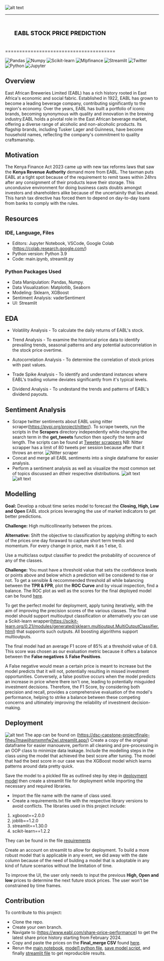 ![alt text](eabl.png)

--------------------------------------

## <div style="padding: 20px;color:white;margin:10;font-size:90%;text-align:left;display:fill;border-radius:10px;overflow:hidden;background-image: url(https://w0.peakpx.com/wallpaper/957/661/HD-wallpaper-white-marble-white-stone-texture-marble-stone-background-white-stone.jpg)"><b><span style='color:black'> EABL STOCK PRICE PREDICTION</span></b> </div>

=======================================

![Pandas](https://img.shields.io/badge/pandas-150458?logo=pandas&logoColor=fff&style=for-the-badge)
![Numpy](https://img.shields.io/badge/NumPy-013243?logo=numpy&logoColor=fff&style=for-the-badge)
![Scikit-learn](https://img.shields.io/badge/scikit--learn-F7931E?logo=scikitlearn&logoColor=fff&style=for-the-badge)
![Mlpfinance](https://img.shields.io/badge/mplfinance-blue)
![Streamlit](https://img.shields.io/badge/Streamlit-FF4B4B?logo=streamlit&logoColor=fff&style=for-the-badge)
![Twitter](https://img.shields.io/badge/Twitter-1D9BF0?logo=twitter&logoColor=fff&style=for-the-badge)
![Python](https://img.shields.io/badge/Python-3776AB?logo=python&logoColor=fff&style=for-the-badge)
![Jupyter](https://img.shields.io/badge/Jupyter-F37626?logo=jupyter&logoColor=fff&style=for-the-badge)

## Overview
East African Breweries Limited (EABL) has a rich history rooted in East Africa's economic and social fabric. Established in 1922, EABL has grown to become a leading beverage company, contributing significantly to the region's economy. Over the years, EABL has built a portfolio of iconic brands, becoming synonymous with quality and innovation in the brewing industry.EABL holds a pivotal role in the East African beverage market, offering a diverse range of alcoholic and non-alcoholic products. Its flagship brands, including Tusker Lager and Guinness, have become household names, reflecting the company's commitment to quality craftsmanship.

## Motivation
The Kenya Finance Act 2023 came up with new tax reforms laws that saw the **Kenya Revenue Authority** demand more from EABL. The taxman puts EABL  at a tight spot because of the requirement to remit taxes within 24hrs after any consignment of their products leave their storage. This uncondusive environment for doing business casts doubts amongst investors and shareholders alike because of the uncertainity that lies ahead. This harsh tax directive has forced them to depend on day-to-day loans from banks to comply with the rules. 

## Resources
### IDE, Language, Files
 - Editors: Jupyter Notebook, VSCode, Google Colab (https://colab.research.google.com/)
-  Python version: Python 3.9
-  Code: main.ipynb, streamlit.py
### Python Packages Used
- Data Manipulation: Pandas, Numpy.
- Data Visualization: Matplotlib, Seaborn
- Modeling: Sklearn, XGBoost
- Sentiment Analysis: vaderSentiment
- UI: Streamlit

## EDA
- Volatility Analysis - To calculate the daily returns of EABL's stock.

- Trend Analysis - To examine the historical price data to identify  prevailing trends, seasonal patterns and any potential autocorrelation in the stock price overtime.

- Autocorrelation Analysis - To determine  the correlation of stock prices with past values.

- Trade Spike Analysis - To identify and understand instances where EABL's trading volume deviates significantly from it's typical levels.

- Dividend Analysis - To undestand the trends and patterns of EABL's dividend payouts.

## Sentiment Analysis
- Scrape twitter sentiments about EABL using nitter scraper(https://pypi.org/project/nitter/). 
To scrape tweets, run the scripts in the **Scrapers** directory independently while changing the search term in the **get_tweets** function then specify the term and length. The scripts can be found at [Tweeter scrappers](Scrapers)
NB: Nitter scrapper has a limit of 80 tweets per session because after that it throws an error.
![Nitter scraper](<Screenshot (549).png>)
- Concat and merge all EABL sentiments into a single dataframe for easier analysis. 
- Perform a sentiment analysis as well as visualize the most common set of topics discussed an dtheir respective distributions.
 ![alt text](twets.png)
 ![alt text](distribution.png)

## Modelling
**Goal:** Develop a robust time series model to forecast the **Closing, High, Low and Open** EABL stock prices leveraging the use of market indicators to get better predictions. 

**Challenge:** High multicollinearity between the prices. 

**Alternative:** Shift the objective to classification by applying shifting to each of the prices one day foraward to capture short term trends and momentum. For every change in price, mark it as 1 else, 0.

Use a multiclass output classifier to predict the probability of occurence of any of the classes. 

**Challenge:** You must have a threshold value that sets the confidence levels or points above and below which a prediction will be considered to rise or not. To get a sensible & reccommended threshold all while balancing between the **TPR & FPR**, plot the **ROC Curve** and by visual inspection, find a balance. The ROC plot as well as the scores for the final deployed model can be found [here](test.ipynb). 

To get the perfect model for deployment, apply tuning iteratively, with the aim of improving the precision scores of the various classes. The final model should support multioutput classification or alternatively you can use a Scikit-learn wrapper(https://scikit-learn.org/0.21/modules/generated/sklearn.multioutput.MultiOutputClassifier.html) that supporrts such outputs. All boosting algorithms support multioutputs. 

The final model had an average F1 score of 85% at a threshold value of 0.8. This score was chosen as our evaluation metric because it offers a balance between the **False negatives** & **False Positives**. 

A False negative would mean a certain price is meant to increase but the model predicts that it will not, potentially resulting in missed investment opportunities. Conversely, a false positive occurs when the model predicts an increase in price where there isn't one, leading to potentially misguided investment decisions. Therefore, the F1 Score, by considering both precision and recall, provides a comprehensive evaluation of the model's performance, helping to strike a balance between these competing concerns and ultimately improving the reliability of investment decision-making. 

## Deployment
![alt text](<Screenshot (550).png>)
The app can be found on (https://dsc-capstone-projectfinale-fiheu7mawjihsmxmnfw2wj.streamlit.app/)
Create a copy of the original dataframe for easier manouevre, perform all cleaning and pre-processing in an OOP class to minimize data leakage. Include the modelling steps in the class using the model that achieved the best score after tuning. The model that had the best score in our case was the XGBoost model which learns patterns around data pretty quick. 

Save the model to a pickled file as outlined step by step in [deployment model](model1.py) then create a streamlit file for deployment while importing the necessary and required libraries. 
* Import the file name with the name of class used.
* Create a requirements.txt file with the respective library versions to avoid conflicts. The libraries used in this project include:
1. xgboost==2.0.0
2. joblib==1.2.0
3. streamlit==1.30.0
4. scikit-learn==1.2.2

They can be found in the file [requirements](requirements.txt)

Create an account on streamlit to allow for deployment. To build a more robust model that is applicable in any event, we did away with the date column because of the need of bulding a model that is adoptable in any kind of future scenarios without the limitation of time. 

To improve the UI, the user only needs to input the previous **High, Open and low** prices to determine the next future stock prices. The user won't be constrained by time frames. 

## Contribution
To contribute to this project:

* Clone the repo.
* Create your own branch.
* Navigate to (https://www.eabl.com/share-price-performance) to get the latest share price history starting from February 2024.
* Copy and paste the prices on the **Final_merge CSV** found [here](MergedData).
* Rerun the [main notebook](main.ipynb), [model1 python file](model1.py), [save model script](save_model.py), and finally [streamlit file](streamlit.py) to get reproducible results. 